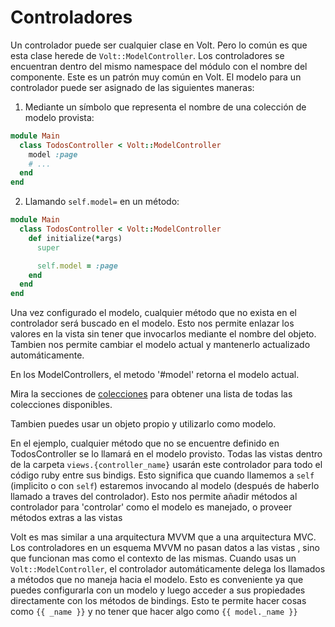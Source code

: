# Controladores

Un controlador puede ser cualquier clase en Volt. Pero lo común es que esta clase herede de ```Volt::ModelController```. Los controladores se encuentran dentro del mismo namespace del módulo con el nombre del componente. Este es un patrón muy común en Volt. El modelo para un controlador puede ser asignado de las siguientes maneras:

1. Mediante un símbolo que representa el nombre de una colección de modelo provista:

```ruby
module Main
  class TodosController < Volt::ModelController
    model :page
    # ...
  end
end
```

2. Llamando `self.model=` en un método:

```ruby
module Main
  class TodosController < Volt::ModelController
    def initialize(*args)
      super

      self.model = :page
    end
  end
end
```

Una vez configurado el modelo, cualquier método que no exista en el controlador será buscado en el modelo. Esto nos permite enlazar los valores en la vista sin tener que invocarlos mediante el nombre del objeto. Tambien nos permite cambiar el modelo actual y mantenerlo actualizado automáticamente.

En los ModelControllers, el metodo '#model' retorna el modelo actual.

Mira la secciones de [colecciones](provided_collections.md) para obtener una lista de todas las colecciones disponibles.

Tambien puedes usar un objeto propio y utilizarlo como modelo.

En el ejemplo, cualquier método que no se encuentre definido en TodosController se lo llamará en el modelo provisto. Todas las vistas  dentro de la carpeta ```views.{controller_name}``` usarán este controlador para todo el código ruby entre sus bindigs. Esto significa que cuando llamemos a ```self``` (implicito o con ```self```) estaremos invocando al modelo (después de haberlo llamado a traves del controlador). Esto nos permite añadir métodos al controlador para 'controlar' como el modelo es manejado, o proveer métodos extras a las vistas

Volt es mas similar a una arquitectura MVVM que a una arquitectura MVC. Los controladores en un esquema MVVM no pasan datos a las vistas , sino que funcionan mas como el contexto de las mismas. Cuando usas un ```Volt::ModelController```, el controlador automáticamente delega los llamados a métodos que no maneja hacia el modelo. Esto es conveniente ya que puedes configurarla con un modelo y luego acceder a sus propiedades directamente con los métodos de bindings. Esto te permite hacer cosas como ```{{ _name }}``` y no tener que hacer algo como ```{{ model._name }}```
